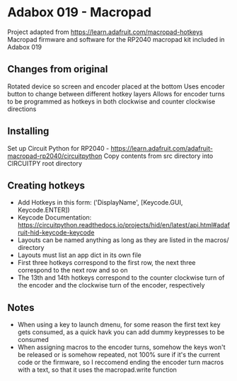 # Adabox 019 - Macropad
Project adapted from https://learn.adafruit.com/macropad-hotkeys
Macropad firmware and software for the RP2040 macropad kit included in Adabox 019

## Changes from original
Rotated device so screen and encoder placed at the bottom
Uses encoder button to change between different hotkey layers
Allows for encoder turns to be programmed as hotkeys in both clockwise and counter clockwise directions

## Installing
Set up Circuit Python for RP2040 - https://learn.adafruit.com/adafruit-macropad-rp2040/circuitpython
Copy contents from src directory into CIRCUITPY root directory

## Creating hotkeys
- Add Hotkeys in this form:
    ('DisplayName', [Keycode.GUI, Keycode.ENTER])
- Keycode Documentation: https://circuitpython.readthedocs.io/projects/hid/en/latest/api.html#adafruit-hid-keycode-keycode
- Layouts can be named anything as long as they are listed in the macros/ directory
- Layouts must list an app dict in its own file
- First three hotkeys correspond to the first row, the next three correspond to the next row and so on
- The 13th and 14th hotkeys correspond to the counter clockwise turn of the encoder and the clockwise turn of the encoder, respectively

## Notes
- When using a key to launch dmenu, for some reason the first text key gets consumed, as a quick havk you can add dummy keypresses to be consumed
- When assigning macros to the encoder turns, somehow the keys won't be released or is somehow repeated, not 100% sure if it's the current code or the firmware, so I reccomend ending the encoder turn macros with a text, so that it uses the macropad.write function


